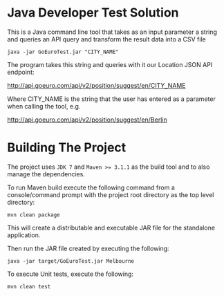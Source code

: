 Java Developer Test Solution
============================

This is a Java command line tool that takes as an input parameter a string and queries an API query and transform the result data into a CSV file

```
java -jar GoEuroTest.jar "CITY_NAME"
```

The program takes this string and queries with it our Location JSON API endpoint:

http://api.goeuro.com/api/v2/position/suggest/en/CITY_NAME

Where CITY_NAME is the string that the user has entered as a parameter when calling the tool, e.g.

http://api.goeuro.com/api/v2/position/suggest/en/Berlin

Building The Project
====================

The project uses ```JDK 7``` and ```Maven >= 3.1.1``` as the build tool and to also manage the dependencies.

To run Maven build execute the following command from a console/command prompt with the project root directory as the top level directory:

```
mvn clean package
```

This will create a distributable and executable JAR file for the standalone application.

Then run the JAR file created by executing the following:

```
java -jar target/GoEuroTest.jar Melbourne
```

To execute Unit tests, execute the following:

```
mvn clean test
```